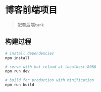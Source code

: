 # 博客前端项目

> 配套后端`tank`

## 构建过程

``` bash
# install dependencies
npm install

# serve with hot reload at localhost:8080
npm run dev

# build for production with minification
npm run build
